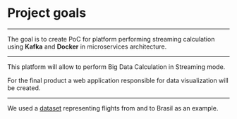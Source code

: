 # Project goals

---------

The goal is to create PoC for platform performing streaming calculation using **Kafka** and **Docker** in microservices architecture. 

---------

This platform will allow to perform Big Data Calculation in Streaming mode. 

For the final product a web application responsible for data visualization will be created.

---------

We used a [dataset](https://www.kaggle.com/ramirobentes/flights-in-brazil) representing flights from and to Brasil as an example.


